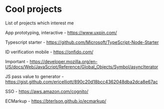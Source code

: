 # Cool projects
List of projects which interest me

App prototyping, interactive - https://www.uxpin.com/  

Typescript starter - https://github.com/Microsoft/TypeScript-Node-Starter  

ID verification mobile - https://onfido.com/  

Important - https://developer.mozilla.org/en-US/docs/Web/JavaScript/Reference/Global_Objects/Symbol/asyncIterator  

JS pass value to generator - https://gist.github.com/ericelliott/890c20d18bcc4362048dba2dca8e67ac  

SSO - https://aws.amazon.com/cognito/  

ECMarkup - https://bterlson.github.io/ecmarkup/
